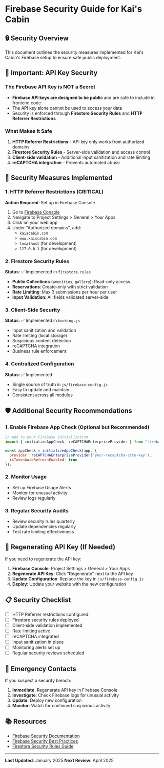 # Firebase Security Guide for Kai's Cabin

## 🔒 Security Overview

This document outlines the security measures implemented for Kai's Cabin's Firebase setup to ensure safe public deployment.

## 🚨 Important: API Key Security

### The Firebase API Key is NOT a Secret
- **Firebase API keys are designed to be public** and are safe to include in frontend code
- The API key alone cannot be used to access your data
- Security is enforced through **Firestore Security Rules** and **HTTP Referrer Restrictions**

### What Makes It Safe
1. **HTTP Referrer Restrictions** - API key only works from authorized domains
2. **Firestore Security Rules** - Server-side validation and access control
3. **Client-side validation** - Additional input sanitization and rate limiting
4. **reCAPTCHA integration** - Prevents automated abuse

## 🔧 Security Measures Implemented

### 1. HTTP Referrer Restrictions (CRITICAL)
**Action Required**: Set up in Firebase Console

1. Go to [Firebase Console](https://console.firebase.google.com/project/kais-cabin-admin/settings/general)
2. Navigate to Project Settings > General > Your Apps
3. Click on your web app
4. Under "Authorized domains", add:
   - `kaiscabin.com`
   - `www.kaiscabin.com`
   - `localhost` (for development)
   - `127.0.0.1` (for development)

### 2. Firestore Security Rules
**Status**: ✅ Implemented in `firestore.rules`

- **Public Collections** (`amenities`, `gallery`): Read-only access
- **Reservations**: Create-only with strict validation
- **Rate Limiting**: Max 3 submissions per hour per user
- **Input Validation**: All fields validated server-side

### 3. Client-Side Security
**Status**: ✅ Implemented in `booking.js`

- Input sanitization and validation
- Rate limiting (local storage)
- Suspicious content detection
- reCAPTCHA integration
- Business rule enforcement

### 4. Centralized Configuration
**Status**: ✅ Implemented

- Single source of truth in `js/firebase-config.js`
- Easy to update and maintain
- Consistent across all modules

## 🛡️ Additional Security Recommendations

### 1. Enable Firebase App Check (Optional but Recommended)
```javascript
// Add to your Firebase initialization
import { initializeAppCheck, reCAPTCHAEnterpriseProvider } from "firebase/app-check";

const appCheck = initializeAppCheck(app, {
  provider: reCAPTCHAEnterpriseProvider('your-recaptcha-site-key'),
  isTokenAutoRefreshEnabled: true
});
```

### 2. Monitor Usage
- Set up Firebase Usage Alerts
- Monitor for unusual activity
- Review logs regularly

### 3. Regular Security Audits
- Review security rules quarterly
- Update dependencies regularly
- Test rate limiting effectiveness

## 🔄 Regenerating API Key (If Needed)

If you need to regenerate the API key:

1. **Firebase Console**: Project Settings > General > Your Apps
2. **Regenerate API Key**: Click "Regenerate" next to the API key
3. **Update Configuration**: Replace the key in `js/firebase-config.js`
4. **Deploy**: Update your website with the new configuration

## 📋 Security Checklist

- [ ] HTTP Referrer restrictions configured
- [ ] Firestore security rules deployed
- [ ] Client-side validation implemented
- [ ] Rate limiting active
- [ ] reCAPTCHA integrated
- [ ] Input sanitization in place
- [ ] Monitoring alerts set up
- [ ] Regular security reviews scheduled

## 🚨 Emergency Contacts

If you suspect a security breach:
1. **Immediate**: Regenerate API key in Firebase Console
2. **Investigate**: Check Firebase logs for unusual activity
3. **Update**: Deploy new configuration
4. **Monitor**: Watch for continued suspicious activity

## 📚 Resources

- [Firebase Security Documentation](https://firebase.google.com/docs/rules)
- [Firebase Security Best Practices](https://firebase.google.com/docs/projects/api-keys)
- [Firestore Security Rules Guide](https://firebase.google.com/docs/firestore/security/get-started)

---

**Last Updated**: January 2025
**Next Review**: April 2025 